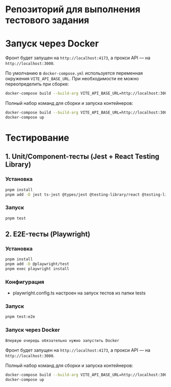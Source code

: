 # Репозиторий для выполнения тестового задания

# Запуск через Docker

Фронт будет запущен на `http://localhost:4173`, а прокси API — на `http://localhost:3000`.

По умолчанию в `docker-compose.yml` используется переменная окружения `VITE_API_BASE_URL`. При необходимости ее можно переопределить при сборке:

```bash
docker-compose build --build-arg VITE_API_BASE_URL=http://localhost:3000
```

Полный набор команд для сборки и запуска контейнеров:

```bash
docker-compose build --build-arg VITE_API_BASE_URL=http://localhost:3000
docker-compose up
```

# Тестирование

## 1. Unit/Component-тесты (Jest + React Testing Library)

### Установка
```bash
pnpm install
pnpm add -D jest ts-jest @types/jest @testing-library/react @testing-library/jest-dom jest-environment-jsdom
```
### Запуск

```bash
pnpm test
```

## 2. E2E-тесты (Playwright)
### Установка

```bash
pnpm install
pnpm add -D @playwright/test
pnpm exec playwright install
```
### Конфигурация

- playwright.config.ts настроен на запуск тестов из папки tests

### Запуск

```bash
pnpm test:e2e
```


### Запуск через Docker

`Впервую очередь обязательно нужно запустить Docker`

Фронт будет запущен на `http://localhost:4173`, а прокси API — на `http://localhost:3000`.

Полный набор команд для сборки и запуска контейнеров:

```bash
docker-compose build --build-arg VITE_API_BASE_URL=http://localhost:3000
docker-compose up
```

